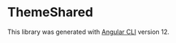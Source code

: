 # ThemeShared

This library was generated with [Angular CLI](https://github.com/angular/angular-cli) version 12.
